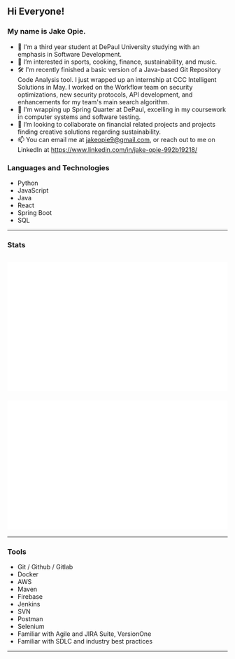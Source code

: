## Hi Everyone!
### My name is **Jake Opie**. 


- 👋 I'm a third year student at DePaul University studying with an emphasis in Software Development.
- 👀 I’m interested in sports, cooking, finance, sustainability, and music.
- 🛠️ I'm recently finished a basic version of a Java-based Git Repository Code Analysis tool. I just wrapped up an internship at CCC Intelligent Solutions in May. I worked on the Workflow team on security optimizations, new security protocols, API development, and enhancements for my team's main search algorithm.
- :closed_book: I'm wrapping up Spring Quarter at DePaul, excelling in my coursework in computer systems and software testing.
- 💞️ I’m looking to collaborate on financial related projects and projects finding creative solutions regarding sustainability.
- 📫 You can email me at jakeopie9@gmail.com, or reach out to me on LinkedIn at https://www.linkedin.com/in/jake-opie-992b19218/

### Languages and Technologies
- Python
- JavaScript
- Java
- React
- Spring Boot
- SQL

---
### Stats
![](https://github.com/jopieji/github-stats/blob/master/generated/overview.svg)
---
![](https://github.com/jopieji/github-stats/blob/master/generated/languages.svg)

---
### Tools
- Git / Github / Gitlab
- Docker
- AWS
- Maven
- Firebase
- Jenkins
- SVN
- Postman
- Selenium
- Familiar with Agile and JIRA Suite, VersionOne
- Familiar with SDLC and industry best practices
---
<!---
jopieji/jopieji is a ✨ special ✨ repository because its `README.md` (this file) appears on your GitHub profile.
You can click the Preview link to take a look at your changes.
--->


